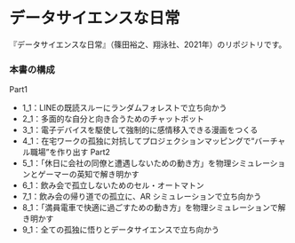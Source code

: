 # データサイエンスな日常
『データサイエンスな日常』（篠田裕之、翔泳社、2021年）のリポジトリです。

### 本書の構成
Part1
- 1_1：LINEの既読スルーにランダムフォレストで⽴ち向かう
- 2_1：多⾯的な⾃分と向き合うためのチャットボット
- 3_1：電⼦デバイスを駆使して強制的に感情移⼊できる漫画をつくる
- 4_1：在宅ワークの孤独に対抗してプロジェクションマッピングで“バーチャル職場”を作り出す
Part2
- 5_1：「休⽇に会社の同僚と遭遇しないための動き⽅」を物理シミュレーションとゲーマーの英知で解き明かす
- 6_1：飲み会で孤⽴しないためのセル・オートマトン
- 7_1：飲み会の帰り道での孤⽴に、AR シミュレーションで⽴ち向かう
- 8_1：「満員電⾞で快適に過ごすための動き⽅」を物理シミュレーションで解き明かす
- 9_1：全ての孤独に悟りとデータサイエンスで⽴ち向かう
